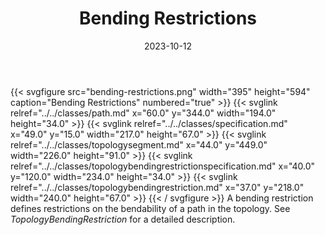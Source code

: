 ﻿---
title: Bending Restrictions
toc: false
type: specs
layout: diagram
date: "2023-10-12"
draft: false
specification: VEC
version: 2.1.0
documentType: "Recommendation"
elementType: Diagram
classes:
  - Path
  - Specification
  - TopologySegment
  - TopologyBendingRestrictionSpecification
  - TopologyBendingRestriction
menu:
  VEC-2.1.0:    
    parent: topology-and-geometry
    identifier: topology-and-geometry/bending-restrictions
    weight: 1009004 

# Prev/next pager order (if `docs_section_pager` enabled in `params.toml`)
weight: 1009004
---
{{< svgfigure src="bending-restrictions.png" width="395" height="594" caption="Bending Restrictions" numbered="true" >}}
  {{< svglink relref="../../classes/path.md" x="60.0" y="344.0" width="194.0" height="34.0" >}}
  {{< svglink relref="../../classes/specification.md" x="49.0" y="15.0" width="217.0" height="67.0" >}}
  {{< svglink relref="../../classes/topologysegment.md" x="44.0" y="449.0" width="226.0" height="91.0" >}}
  {{< svglink relref="../../classes/topologybendingrestrictionspecification.md" x="40.0" y="120.0" width="234.0" height="34.0" >}}
  {{< svglink relref="../../classes/topologybendingrestriction.md" x="37.0" y="218.0" width="240.0" height="67.0" >}}
{{< / svgfigure >}}
A bending restriction defines restrictions on the bendability of a path in the topology. See <i>TopologyBendingRestriction</i> for a detailed description.